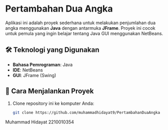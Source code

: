 # Pertambahan Dua Angka

Aplikasi ini adalah proyek sederhana untuk melakukan penjumlahan dua angka menggunakan **Java** dengan antarmuka **JFrame**. Proyek ini cocok untuk pemula yang ingin belajar tentang Java GUI menggunakan NetBeans.

## 🛠️ Teknologi yang Digunakan

- **Bahasa Pemrograman**: Java
- **IDE**: NetBeans
- **GUI**: JFrame (Swing)

## 🚀 Cara Menjalankan Proyek

1. Clone repository ini ke komputer Anda:

   ```bash
   git clone https://github.com/muhammadhidayat9/PertambahanDuaAngka
Muhammad Hidayat 2210010354
